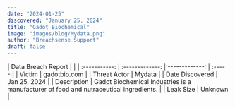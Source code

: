 ```yaml
---
date: "2024-01-25"
discovered: "January 25, 2024"
title: "Gadot Biochemical"
image: "images/blog/Mydata.png"
author: "Breachsense Support"
draft: false
---
```


| Data Breach Report           |              | 
| :-----------: | :-------------:     |:-------------:    | :-----:|
| Victim      | gadotbio.com      | 
| Threat Actor      | Mydata      | 
| Date Discovered      | Jan 25, 2024      | 
| Description      | Gadot Biochemical Industries is a manufacturer of food and nutraceutical ingredients.      | 
| Leak Size      | Unknown      | 

